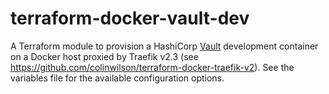# terraform-docker-vault-dev
A Terraform module to provision a HashiCorp [Vault](https://learn.hashicorp.com/vault) development container on a Docker host proxied by Traefik v2.3 (see https://github.com/colinwilson/terraform-docker-traefik-v2). See the variables file for the available configuration options.